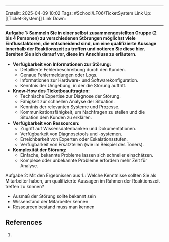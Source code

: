 
--- 
Erstellt: 2025-04-09    10:02 
Tags: #School/LF06/TicketSystem 
Link Up: [[Ticket-System]]
Link Down:

--- 
**Aufgabe 1: Sammeln Sie in einer selbst zusammengestellten Gruppe (2 bis 4 Personen) zu verschiedenen Störungen möglichst viele Einflussfaktoren, die entscheidend sind, um eine qualifizierte Aussage innerhalb der Reaktionszeit zu treffen und notieren Sie diese hier. Bereiten Sie sich darauf vor, diese im Anschluss zu erläutern.**
- **Verfügbarkeit von Informationen zur Störung:**
    - Detaillierte Fehlerbeschreibung durch den Kunden.
    - Genaue Fehlermeldungen oder Logs.
    - Informationen zur Hardware- und Softwarekonfiguration.
    - Kenntnis der Umgebung, in der die Störung auftritt.
- **Know-How des Ticketbeauftragten:**
    - Technische Expertise zur Diagnose der Störung.
    - Fähigkeit zur schnellen Analyse der Situation.
    - Kenntnis der relevanten Systeme und Prozesse.
    - Kommunikationsfähigkeit, um Nachfragen zu stellen und die Situation dem Kunden zu erklären.
- **Verfügbarkeit von Ressourcen:**
    - Zugriff auf Wissensdatenbanken und Dokumentationen.
    - Verfügbarkeit von Diagnosetools und -systemen.
    - Erreichbarkeit von Experten oder Eskalationsstufen.
    - Verfügbarkeit von Ersatzteilen (wie im Beispiel des Toners).
- **Komplexität der Störung:**
    - Einfache, bekannte Probleme lassen sich schneller einschätzen.
    - Komplexe oder unbekannte Probleme erfordern mehr Zeit für Analyse.

Aufgabe 2: Mit den Ergebnissen aus 1.: Welche Kenntnisse sollten Sie als Mitarbeiter haben, um qualifizierte Aussagen im Rahmen der Reaktionszeit treffen zu können?
- Ausmaß der Störung sollte bekannt sein
- Wissenstand der Mitarbeiter kennen
- Ressourcen bestand muss man kennen
## References
1. 

